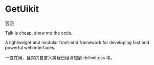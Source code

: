 # GetUikit
[官网](https://getuikit.com/)

Talk is cheap, show me the code.

A lightweight and modular front-end framework
for developing fast and powerful web interfaces.

一直在用，且常的自定义类我已经填加到 delimit.css 中。